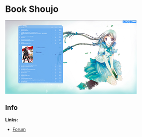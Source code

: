 # Book Shoujo

![](gallery/demo.png)

## Info

**Links:**
- [Forum](https://myanimelist.net/forum/?topicid=618961)
